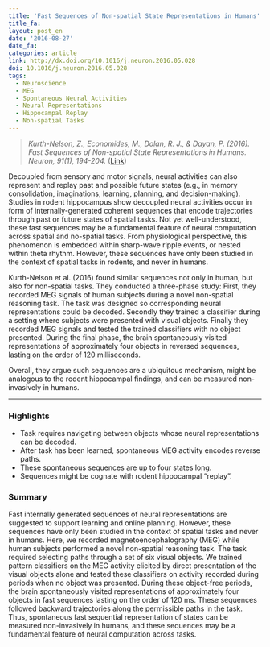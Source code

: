```yaml
---
title: 'Fast Sequences of Non-spatial State Representations in Humans'
title_fa:
layout: post_en
date: '2016-08-27'
date_fa:
categories: article
link: http://dx.doi.org/10.1016/j.neuron.2016.05.028
doi: 10.1016/j.neuron.2016.05.028
tags:
  - Neuroscience
  - MEG
  - Spontaneous Neural Activities
  - Neural Representations
  - Hippocampal Replay
  - Non-spatial Tasks
---
```


> *Kurth-Nelson, Z., Economides, M., Dolan, R. J., & Dayan, P. (2016). Fast Sequences of Non-spatial State Representations in Humans. Neuron, 91(1), 194-204.* ([Link](http://dx.doi.org/10.1016/j.neuron.2016.05.028))

Decoupled from sensory and motor signals, neural activities can also represent and replay past and possible future states (e.g., in memory consolidation, imaginations, learning, planning, and decision-making). Studies in rodent hippocampus show decoupled neural activities occur in form of internally-generated coherent sequences that encode trajectories through past or future states of spatial tasks. Not yet well-understood, these fast sequences may be a fundamental feature of neural computation across spatial and no-spatial tasks. From physiological perspective, this phenomenon is embedded within sharp-wave ripple events, or nested within theta rhythm. However, these sequences have only been studied in the context of spatial tasks in rodents, and never in humans.

<!--more-->

Kurth-Nelson et al. (2016) found similar sequences not only in human, but also for non-spatial tasks. They conducted a three-phase study: First, they recorded MEG signals of human subjects during a novel non-spatial reasoning task. The task was designed so corresponding neural representations could be decoded. Secondly they trained a classifier during a setting where subjects were presented with visual objects. Finally they recorded MEG signals and tested the trained classifiers with no object presented. During the final phase, the brain spontaneously visited representations of approximately four objects in reversed sequences, lasting on the order of 120 milliseconds.


Overall, they argue such sequences are a ubiquitous mechanism, might be analogous to the rodent hippocampal findings, and can be measured non-invasively in humans.


---
### Highlights
- Task requires navigating between objects whose neural representations can be decoded.
- After task has been learned, spontaneous MEG activity encodes reverse paths.
- These spontaneous sequences are up to four states long.
- Sequences might be cognate with rodent hippocampal “replay”.

### Summary
Fast internally generated sequences of neural representations are suggested to support learning and online planning. However, these sequences have only been studied in the context of spatial tasks and never in humans. Here, we recorded magnetoencephalography (MEG) while human subjects performed a novel non-spatial reasoning task. The task required selecting paths through a set of six visual objects. We trained pattern classifiers on the MEG activity elicited by direct presentation of the visual objects alone and tested these classifiers on activity recorded during periods when no object was presented. During these object-free periods, the brain spontaneously visited representations of approximately four objects in fast sequences lasting on the order of 120 ms. These sequences followed backward trajectories along the permissible paths in the task. Thus, spontaneous fast sequential representation of states can be measured non-invasively in humans, and these sequences may be a fundamental feature of neural computation across tasks.
